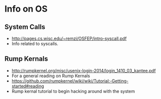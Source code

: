 # Info on OS

## System Calls
- http://pages.cs.wisc.edu/~remzi/OSFEP/intro-syscall.pdf
 - Info related to syscalls. 

## Rump Kernals
- http://rumpkernel.org/misc/usenix-login-2014/login_1410_03_kantee.pdf
 - For a general reading on Rump Kernals 
- https://github.com/rumpkernel/wiki/wiki/Tutorial:-Getting-started#reading
 - Rump kernal tutorial to begin hacking around with the system
